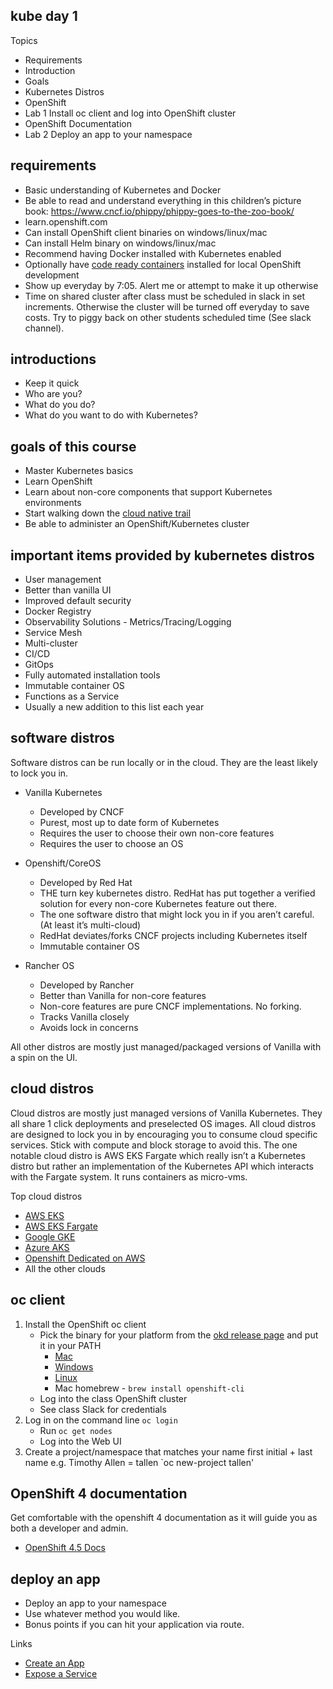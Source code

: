 kube day 1
----------

Topics

* Requirements
* Introduction
* Goals
* Kubernetes Distros
* OpenShift
* Lab 1 Install oc client and log into OpenShift cluster
* OpenShift Documentation
* Lab 2 Deploy an app to your namespace

requirements
------------

* Basic understanding of Kubernetes and Docker
* Be able to read and understand everything in this children’s picture book: https://www.cncf.io/phippy/phippy-goes-to-the-zoo-book/
* learn.openshift.com
* Can install OpenShift client binaries on windows/linux/mac
* Can install Helm binary on windows/linux/mac
* Recommend having Docker installed with Kubernetes enabled
* Optionally have [code ready containers](https://developers.redhat.com/products/codeready-containers/overview) installed for local OpenShift development
* Show up everyday by 7:05. Alert me or attempt to make it up otherwise
* Time on shared cluster after class must be scheduled in slack in set increments. Otherwise the cluster will be turned off everyday to save costs. Try to piggy back on other students scheduled time (See slack channel).

introductions
-------------

* Keep it quick
* Who are you?
* What do you do?
* What do you want to do with Kubernetes?

goals of this course
--------------------

* Master Kubernetes basics
* Learn OpenShift
* Learn about non-core components that support Kubernetes environments
* Start walking down the [cloud native trail](https://github.com/cncf/landscape/blob/master/README.md#trail-map)
* Be able to administer an OpenShift/Kubernetes cluster

important items provided by kubernetes distros
----------------------------------------------

* User management
* Better than vanilla UI
* Improved default security
* Docker Registry
* Observability Solutions - Metrics/Tracing/Logging
* Service Mesh
* Multi-cluster
* CI/CD
* GitOps
* Fully automated installation tools
* Immutable container OS
* Functions as a Service
* Usually a new addition to this list each year

software distros
----------------

Software distros can be run locally or in the cloud. They are the least likely to lock you in.

* Vanilla Kubernetes
    * Developed by CNCF
    * Purest, most up to date form of Kubernetes
    * Requires the user to choose their own non-core features
    * Requires the user to choose an OS

* Openshift/CoreOS
    * Developed by Red Hat
    * THE turn key kubernetes distro. RedHat has put together a verified solution for every non-core Kubernetes feature out there.
    * The one software distro that might lock you in if you aren’t careful. (At least it’s multi-cloud)
    * RedHat deviates/forks CNCF projects including Kubernetes itself
    * Immutable container OS

* Rancher OS
    * Developed by Rancher
    * Better than Vanilla for non-core features
    * Non-core features are pure CNCF implementations. No forking.
    * Tracks Vanilla closely
    * Avoids lock in concerns
    
All other distros are mostly just managed/packaged versions of Vanilla with a spin on the UI.


cloud distros
-------------

Cloud distros are mostly just managed versions of Vanilla Kubernetes. They all share 1 click deployments and preselected OS images. All cloud distros are designed to lock you in by encouraging you to consume cloud specific services. Stick with compute and block storage to avoid this. The one notable cloud distro is AWS EKS Fargate which really isn’t a Kubernetes distro but rather an implementation of the Kubernetes API which interacts with the Fargate system. It runs containers as micro-vms.

Top cloud distros

* [AWS EKS](https://aws.amazon.com/eks/)
* [AWS EKS Fargate](https://docs.aws.amazon.com/eks/latest/userguide/fargate.html)
* [Google GKE](https://cloud.google.com/kubernetes-engine/docs/concepts/kubernetes-engine-overview)
* [Azure AKS](https://azure.microsoft.com/en-us/overview/kubernetes-on-azure/)
* [Openshift Dedicated on AWS](https://www.openshift.com/products/dedicated/)
* All the other clouds

oc client
---------

1. Install the OpenShift oc client
    * Pick the binary for your platform from the [okd release page](https://github.com/openshift/okd/releases/tag/4.7.0-0.okd-2021-06-04-191031) and put it in your PATH
        * [Mac](https://github.com/openshift/okd/releases/download/4.7.0-0.okd-2021-06-04-191031/openshift-client-mac-4.7.0-0.okd-2021-06-04-191031.tar.gz)
        * [Windows](https://github.com/openshift/okd/releases/download/4.7.0-0.okd-2021-06-04-191031/openshift-client-windows-4.7.0-0.okd-2021-06-04-191031.zip)
        * [Linux](https://github.com/openshift/okd/releases/download/4.7.0-0.okd-2021-06-04-191031/openshift-client-linux-4.7.0-0.okd-2021-06-04-191031.tar.gz)
        * Mac homebrew - `brew install openshift-cli`
    * Log into the class OpenShift cluster
    * See class Slack for credentials
2. Log in on the command line `oc login`
    * Run `oc get nodes`
    * Log into the Web UI
3. Create a project/namespace that matches your name
first initial + last name e.g. Timothy Allen = tallen `oc new-project tallen'

OpenShift 4 documentation
-------------------------

Get comfortable with the openshift 4 documentation as it will guide  you as both a developer and admin.

* [OpenShift 4.5 Docs](https://docs.openshift.com/container-platform/4.5/welcome/index.html)

deploy an app
-------------

* Deploy an app to your namespace
* Use whatever method you would like. 
* Bonus points if you can hit your application via route.

Links
* [Create an App](https://docs.openshift.com/container-platform/4.5/applications/application_life_cycle_management/creating-applications-using-cli.html)
* [Expose a Service](https://docs.openshift.com/container-platform/4.5/cli_reference/openshift_cli/developer-cli-commands.html#expose)
